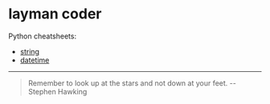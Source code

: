layman coder
============

Python cheatsheets:
- [string](pages/python/str)
- [datetime](pages/python/datetime)

-----------------------------------------------------------

> Remember to look up at the stars and not down at your feet. 
> -- Stephen Hawking

